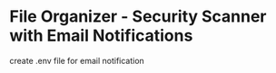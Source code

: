 # File Organizer - Security Scanner with Email Notifications
create .env file for email notification




